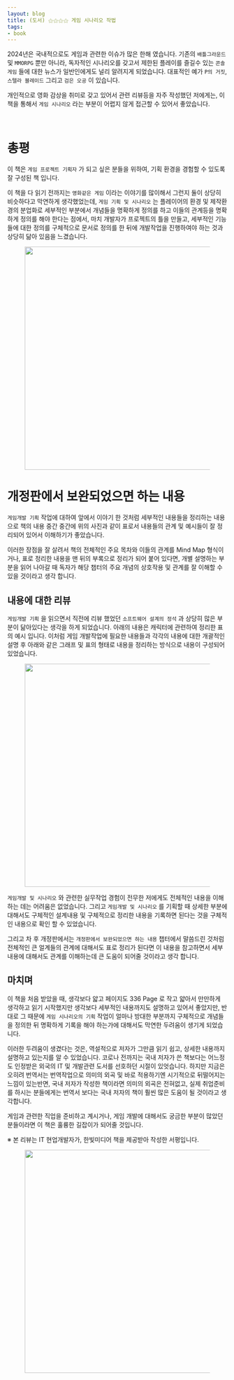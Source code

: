 ```yaml
---
layout: blog
title: (도서) ⚝⚝⚝⚝ 게임 시나리오 작법
tags:
- book
---
```


2024년은 국내적으로도 게임과 관련한 이슈가 많은 한해 였습니다. 기존의 `배틀그라운드` 및 `MMORPG` 뿐만 아니라, 독자적인 시나리오를 갖고서 제한된 플레이를 즐길수 있는 `콘솔게임` 들에 대한 뉴스가 일반인에게도 널리 알려지게 되었습니다. 대표적인 예가 `P의 거짓`,`스텔라 블레이드` 그리고 `검은 오공` 이 있습니다.

개인적으로 영화 감상을 취미로 갖고 있어서 관련 리뷰등을 자주 작성했던 저에게는, 이 책을 통해서 `게임 시나리오` 라는 부분이 어렵지 않게 접근할 수 있어서 좋았습니다.

<br/>

# 총평
이 책은 `게임 프로젝트 기획자` 가 되고 싶은 분들을 위하여, 기획 환경을 경험할 수 있도록 잘 구성된 책 입니다.

이 책을 다 읽기 전까지는 `영화같은 게임` 이라는 이야기를 많이해서 그런지 둘이 상당히 비슷하다고 막연하게 생각했었는데, `게임 기획 및 시나리오` 는 플레이어의 환경 및 제작환경의 분업화로 세부적인 부분에서 개념들을 명확하게 정의를 하고 이들의 관계등을 명확하게 정의를 해야 한다는 점에서, 마치 개발자가 프로젝트의 틀을 만들고, 세부적인 기능들에 대한 정의를 구체적으로 문서로 정의를 한 뒤에 개발작업을 진행하여야 하는 것과 상당히 닮아 있음을 느겼습니다.

<figure class="align-center">
  <p style="text-align: center">
  <img width="510px" src="{{site.baseurl}}/assets/web/game_story01.jpg">
  </p>
</figure>

# 개정판에서 보완되었으면 하는 내용
`게임개발 기획` 작업에 대하여 앞에서 이야기 한 것처럼 세부적인 내용들을 정리하는 내용으로 책의 내용 중간 중간에 위의 사진과 같이 표로서 내용들의 관계 및 예시들이 잘 정리되어 있어서 이해하기가 좋았습니다. 

이러한 장점을 잘 살려서 책의 전체적인 주요 목차와 이들의 관계를 Mind Map 형식이거나, 표로 정리한 내용을 맨 뒤의 부록으로 정리가 되어 붙어 있다면, 개별 설명하는 부분을 읽어 나아갈 때 독자가 해당 챕터의 주요 개념의 상호작용 및 관계를 잘 이해할 수 있을 것이라고 생각 합니다.

## 내용에 대한 리뷰
`게임개발 기획` 을 읽으면서 직전에 리뷰 했었던 `소프트웨어 설계의 정석` 과 상당히 많은 부분이 닮아있다는 생각을 하게 되었습니다. 아래의 내용은 캐릭터에 관련하여 정리한 표의 예시 입니다. 이처럼 게임 개발작업에 필요한 내용들과 각각의 내용에 대한 개괄적인 설명 후 아래와 같은 그래프 및 표의 형태로 내용을 정리하는 방식으로 내용이 구성되어 있었습니다.

<figure class="align-center">
  <p style="text-align: center">
  <img width="510px" src="{{site.baseurl}}/assets/web/game_story02.jpg">
  </p>
</figure>

`게임개발 및 시나리오` 와 관련한 실무작업 경험이 전무한 저에게도 전체적인 내용을 이해하는 데는 어려움은 없었습니다. 그리고 `게임개발 및 시나리오` 를 기획할 때 상세한 부분에 대해서도 구체적인 설계내용 및 구체적으로 정리한 내용을 기록하면 된다는 것을 구체적인 내용으로 확인 할 수 있었습니다.

그리고 차 후 개정판에서는 `개정판에서 보완되었으면 하는 내용` 챕터에서 말씀드린 것처럼 전체적인 큰 얼계들의 관계에 대해서도 표로 정리가 된다면 이 내용을 참고하면서 세부내용에 대해서도 관계를 이해하는데 큰 도움이 되어줄 것이라고 생각 합니다.

## 마치며
이 책을 처음 받았을 때, 생각보다 얇고 페이지도 336 Page 로 작고 얇아서 만만하게 생각하고 읽기 시작했지만 생각보다 세부적인 내용까지도 설명하고 있어서 좋았지만, 반대로 그 때문에 `게임 시나리오의 기획` 작업이 얼마나 방대한 부분까지 구체적으로 개념들을 정의한 뒤 명확하게 기록을 해야 하는가에 대해서도 막연한 두려움이 생기게 되었습니다.

이러한 두려움이 생겼다는 것은, 역설적으로 저자가 그만큼 읽기 쉽고, 상세한 내용까지 설명하고 있는지를 알 수 있었습니다. 코로나 전까지는 국내 저자가 쓴 책보다는 어느정도 인정받은 외국의 IT 및 개발관련 도서를 선호하던 시절이 있엇습니다. 하지만 지금은 오히려 번역서는 번역작업으로 의미의 외곡 및 바로 적용하기엔 시기적으로 뒤떨어지는 느낌이 있는반면, 국내 저자가 작성한 책이라면 의미의 외곡은 전혀없고, 실제 취업준비를 하시는 분들에게는 번역서 보다는 국내 저자의 책이 훨씬 많은 도움이 될 것이라고 생각합니다.

게임과 관련한 직업을 준비하고 계시거나, 게임 개발에 대해서도 궁금한 부분이 많았던 분들이라면 이 책은 훌륭한 길잡이가 되어줄 것입니다.


※ 본 리뷰는 IT 현업개발자가, 한빛미디어 책을 제공받아 작성한 서평입니다.

<figure class="align-center">
  <p style="text-align: center">
  <img width="510px" src="{{site.baseurl}}/assets/book/game_story_cover.jpg">
  </p>
</figure>
